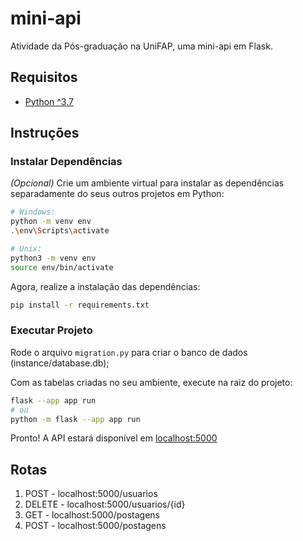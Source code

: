 # mini-api
Atividade da Pós-graduação na UniFAP, uma mini-api em Flask.

## Requisitos

- [Python ^3.7](https://www.python.org/downloads/)

## Instruções

### Instalar Dependências

_(Opcional)_ Crie um ambiente virtual para instalar as dependências separadamente do seus outros projetos em Python:

  ```bash
  # Windows:
  python -m venv env
  .\env\Scripts\activate

  # Unix:
  python3 -m venv env
  source env/bin/activate
  ```

Agora, realize a instalação das dependências:

  ```bash
  pip install -r requirements.txt
  ```

### Executar Projeto

Rode o arquivo `migration.py` para criar o banco de dados (instance/database.db);

Com as tabelas criadas no seu ambiente, execute na raiz do projeto:
  
  ```bash
  flask --app app run
  # ou
  python -m flask --app app run
  ```

Pronto! A API estará disponível em [localhost:5000](localhost:5000)

## Rotas

1. POST - localhost:5000/usuarios
2. DELETE - localhost:5000/usuarios/{id}
3. GET - localhost:5000/postagens
4. POST - localhost:5000/postagens
